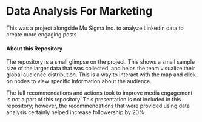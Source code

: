 # Data Analysis For Marketing
This was a project alongside Mu Sigma Inc. to analyze LinkedIn data to create more engaging posts.

#### About this Repository
The repository is a small glimpse on the project. This shows a small sample size of the larger data that was collected, and helps the team visualize their
global audience distribution.  This is a way to interact with the map and click on nodes to view specific information about the audience.

The full recommendations and actions took to improve media engagement is not a part of this repository. This presentation is not included in this repository; however, the recommendations that were provided using data analysis certainly helped increase followership by 20%.
